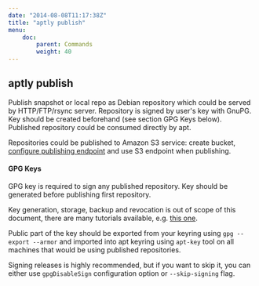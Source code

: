 ```yaml
---
date: "2014-08-08T11:17:38Z"
title: "aptly publish"
menu:
    doc:
        parent: Commands
        weight: 40
---
```


aptly publish
-------------

Publish snapshot or local repo as Debian repository which could be
served by HTTP/FTP/rsync server. Repository is signed by user's key with
GnuPG. Key should be created beforehand (see section GPG Keys below).
Published repository could be consumed directly by apt.

Repositories could be published to Amazon S3 service: create bucket,
[configure publishing endpoint](/doc/feature/s3/) and use S3 endpoint when
publishing.


#### GPG Keys

GPG key is required to sign any published repository. Key should be
generated before publishing first repository.

Key generation, storage, backup and revocation is out of scope of this
document, there are many tutorials available, e.g. [this one](http://fedoraproject.org/wiki/Creating_GPG_Keys).

Publiс part of the key should be exported from your keyring using `gpg --export --armor` and
imported into apt keyring using `apt-key` tool on all machines that would be using published
repositories.

Signing releases is highly recommended, but if you want to skip it, you
can either use `gpgDisableSign` configuration option or `--skip-signing`
flag.

